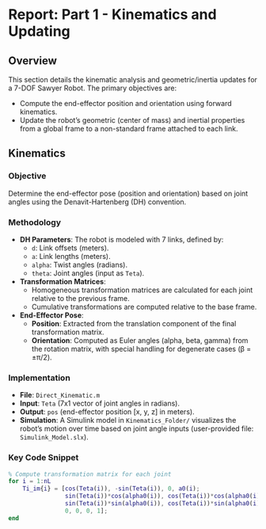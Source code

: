 # Report: Part 1 - Kinematics and Updating

## Overview
This section details the kinematic analysis and geometric/inertia updates for a 7-DOF Sawyer Robot. The primary objectives are:
- Compute the end-effector position and orientation using forward kinematics.
- Update the robot’s geometric (center of mass) and inertial properties from a global frame to a non-standard frame attached to each link.

## Kinematics
### Objective
Determine the end-effector pose (position and orientation) based on joint angles using the Denavit-Hartenberg (DH) convention.

### Methodology
- **DH Parameters**: The robot is modeled with 7 links, defined by:
  - `d`: Link offsets (meters).
  - `a`: Link lengths (meters).
  - `alpha`: Twist angles (radians).
  - `theta`: Joint angles (input as `Teta`).
- **Transformation Matrices**: 
  - Homogeneous transformation matrices are calculated for each joint relative to the previous frame.
  - Cumulative transformations are computed relative to the base frame.
- **End-Effector Pose**:
  - **Position**: Extracted from the translation component of the final transformation matrix.
  - **Orientation**: Computed as Euler angles (alpha, beta, gamma) from the rotation matrix, with special handling for degenerate cases (β = ±π/2).

### Implementation
- **File**: `Direct_Kinematic.m`
- **Input**: `Teta` (7x1 vector of joint angles in radians).
- **Output**: `pos` (end-effector position [x, y, z] in meters).
- **Simulation**: A Simulink model in `Kinematics_Folder/` visualizes the robot’s motion over time based on joint angle inputs (user-provided file: `Simulink_Model.slx`).

### Key Code Snippet
```matlab
% Compute transformation matrix for each joint
for i = 1:nL
    Ti_im{i} = [cos(Teta(i)), -sin(Teta(i)), 0, a0(i);
                sin(Teta(i))*cos(alpha0(i)), cos(Teta(i))*cos(alpha0(i)), -sin(alpha0(i)), -sin(alpha0(i))*d0(i);
                sin(Teta(i))*sin(alpha0(i)), cos(Teta(i))*sin(alpha0(i)), cos(alpha0(i)), cos(alpha0(i))*d0(i);
                0, 0, 0, 1];
end